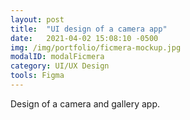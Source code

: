 ```yaml
---
layout: post
title:  "UI design of a camera app"
date:   2021-04-02 15:08:10 -0500
img: /img/portfolio/ficmera-mockup.jpg
modalID: modalFicmera
category: UI/UX Design
tools: Figma
---
```

Design of a camera and gallery app.
